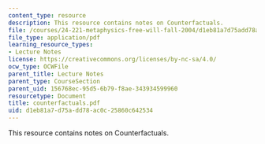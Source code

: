 ```yaml
---
content_type: resource
description: This resource contains notes on Counterfactuals.
file: /courses/24-221-metaphysics-free-will-fall-2004/d1eb81a7d75add78ac0c25860c642534_counterfactuals.pdf
file_type: application/pdf
learning_resource_types:
- Lecture Notes
license: https://creativecommons.org/licenses/by-nc-sa/4.0/
ocw_type: OCWFile
parent_title: Lecture Notes
parent_type: CourseSection
parent_uid: 156768ec-95d5-6b79-f8ae-343934599960
resourcetype: Document
title: counterfactuals.pdf
uid: d1eb81a7-d75a-dd78-ac0c-25860c642534
---
```

This resource contains notes on Counterfactuals.